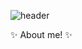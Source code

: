 ![header](https://capsule-render.vercel.app/api?type=soft&color=lightpink&height=300&section=header&text=capsule%20render&fontSize=90) 

✨ About me! ✨
